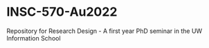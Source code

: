 # INSC-570-Au2022
Repository for Research Design - A first year PhD seminar in the UW Information School 
